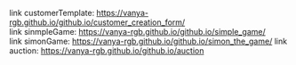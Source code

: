 link customerTemplate:  https://vanya-rgb.github.io/github.io/customer_creation_form/  
link sinmpleGame:  https://vanya-rgb.github.io/github.io/simple_game/  
link simonGame:  https://vanya-rgb.github.io/github.io/simon_the_game/
link auction:  https://vanya-rgb.github.io/github.io/auction 
